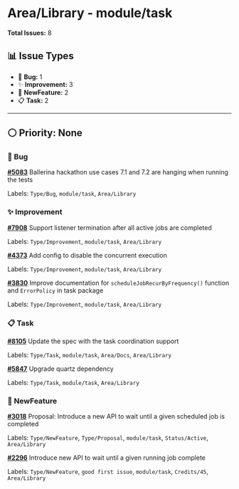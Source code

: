 # Area/Library - module/task

**Total Issues:** 8

## 📊 Issue Types

- 🐛 **Bug:** 1
- ✨ **Improvement:** 3
- 🚀 **NewFeature:** 2
- 📋 **Task:** 2

---

## ⚪ Priority: None

### 🐛 Bug

**[#5083](https://github.com/ballerina-platform/ballerina-library/issues/5083)** Ballerina hackathon use cases 7.1 and 7.2 are hanging when running the tests

Labels: `Type/Bug`, `module/task`, `Area/Library`

### ✨ Improvement

**[#7908](https://github.com/ballerina-platform/ballerina-library/issues/7908)** Support listener termination after all active jobs are completed

Labels: `Type/Improvement`, `module/task`, `Area/Library`

**[#4373](https://github.com/ballerina-platform/ballerina-library/issues/4373)** Add config to disable the concurrent execution

Labels: `Type/Improvement`, `module/task`, `Area/Library`

**[#3830](https://github.com/ballerina-platform/ballerina-library/issues/3830)** Improve documentation for `scheduleJobRecurByFrequency()` function and `ErrorPolicy` in task package

Labels: `Type/Improvement`, `module/task`, `Area/Library`

### 📋 Task

**[#8105](https://github.com/ballerina-platform/ballerina-library/issues/8105)** Update the spec with the task coordination support

Labels: `Type/Task`, `module/task`, `Area/Docs`, `Area/Library`

**[#5847](https://github.com/ballerina-platform/ballerina-library/issues/5847)** Upgrade quartz dependency

Labels: `Type/Task`, `module/task`, `Area/Library`

### 🚀 NewFeature

**[#3018](https://github.com/ballerina-platform/ballerina-library/issues/3018)** Proposal: Introduce a new API to wait until a given scheduled job is completed 

Labels: `Type/NewFeature`, `Type/Proposal`, `module/task`, `Status/Active`, `Area/Library`

**[#2296](https://github.com/ballerina-platform/ballerina-library/issues/2296)** Introduce new API to wait until a given running job complete

Labels: `Type/NewFeature`, `good first issue`, `module/task`, `Credits/45`, `Area/Library`

